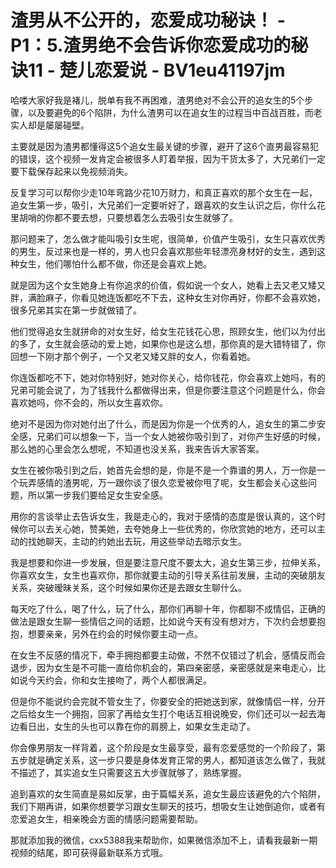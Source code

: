 # 渣男从不公开的，恋爱成功秘诀！ - P1：5.渣男绝不会告诉你恋爱成功的秘诀11 - 楚儿恋爱说 - BV1eu41197jm

哈喽大家好我是褚儿，脱单有我不再困难，渣男绝对不会公开的追女生的5个步骤，以及要避免的6个陷阱，为什么渣男可以在追女生的过程当中百战百胜，而老实人却是屡屡碰壁。

主要就是因为渣男都懂得这5个追女生最关键的步骤，避开了这6个直男最容易犯的错误，这个视频一发肯定会被很多人盯着举报，因为干货太多了，大兄弟们一定要下载保存起来以免视频消失。

反复学习可以帮你少走10年弯路少花10万财力，和真正喜欢的那个女生在一起，追女生第一步，吸引，大兄弟们一定要听好了，跟喜欢的女生认识之后，你什么花里胡哨的你都不要去想，只要想着怎么去吸引女生就够了。

那问题来了，怎么做才能叫吸引女生呢，很简单，价值产生吸引，女生只喜欢优秀的男生，反过来也是一样的，男人也只会喜欢那些年轻漂亮身材好的女生，遇到这种女生，他们哪怕什么都不做，你还是会喜欢上她。

就是因为这个女生她身上有你追求的价值，假如说一个女人，她看上去又老又矮又胖，满脸麻子，你看见她连饭都吃不下去，这种女生对你再好，你都不会喜欢她，很多兄弟其实在第一步就做错了。

他们觉得追女生就拼命的对女生好，给女生花钱花心思，照顾女生，他们以为付出的多了，女生就会感动的爱上她，如果你也是这么想，那你真的是大错特错了，你回想一下刚才那个例子，一个又老又矮又胖的女人，你看着她。

你连饭都吃不下，她对你特别好，她对你关心，给你钱花，你会喜欢上她吗，有的兄弟可能会说了，为了钱我什么都做得出来，但是你要注意这个问题是什么，你会喜欢她吗，你不会的，所以女生喜欢你。

绝对不是因为你对她付出了什么，而是因为你是一个优秀的人，追女生的第二步安全感，兄弟们可以想象一下，当一个女人她被你吸引到了，对你产生好感的时候，那么她的心里会怎么想呢，不知道也没关系，我来告诉大家答案。

女生在被你吸引到之后，她首先会想的是，你是不是一个靠谱的男人，万一你是一个玩弄感情的渣男呢，万一跟你谈了很久恋爱被你甩了呢，女生都会关心这些问题，所以第一步我们要给足女生安全感。

用你的言谈举止去告诉女生，我是走心的，我对于感情的态度是很认真的，这个时候你可以去关心她，赞美她，去夸她身上一些优秀的，你欣赏她的地方，还可以主动的找她聊天，主动的约她出去玩，用这些举动去暗示女生。

我是想要和你进一步发展，但是要注意尺度不要太大，追女生第三步，拉伸关系，你喜欢女生，女生也喜欢你，那你就要主动的引导关系往前发展，主动的突破朋友关系，突破暧昧关系，这个时候如果你还是去跟女生聊什么。

每天吃了什么，喝了什么，玩了什么，那你们再聊十年，你都聊不成情侣，正确的做法是跟女生聊一些情侣之间的话题，比如说今天有没有想对方，下次约会想要抱抱，想要亲亲，另外在约会的时候你要主动一点。

在女生不反感的情况下，牵手拥抱都要主动做，不然不仅错过了机会，感情反而会退步，因为女生是不可能一直给你机会的，第四亲密感，亲密感就是来电走心，比如说今天约会，你和女生接吻了，两个人都很满足。

但是你不能说约会完就不管女生了，你要安全的把她送到家，就像情侣一样，分开之后给女生一个拥抱，回家了再给女生打个电话互相说晚安，你们还可以一起去海边看日出，女生的头也可以靠在你的肩膀上，如果女生走动了。

你会像男朋友一样背着，这个阶段是女生最享受，最有恋爱感觉的一个阶段了，第五步就是确定关系，这一步只要是身体发育正常的男人，都知道该怎么做了，我就不描述了，其实追女生只需要这五大步骤就够了，熟练掌握。

追到喜欢的女生简直是易如反掌，由于篇幅关系，追女生最应该避免的六个陷阱，我们下期再讲，如果你想要学习跟女生聊天的技巧，想吸女生让她倒追你，或者有恋爱追女生，相亲晚会方面的情感问题需要帮助。

那就添加我的微信，cxx5388我来帮助你，如果微信添加不上，请看我最新一期视频的结尾，即可获得最新联系方式哦。